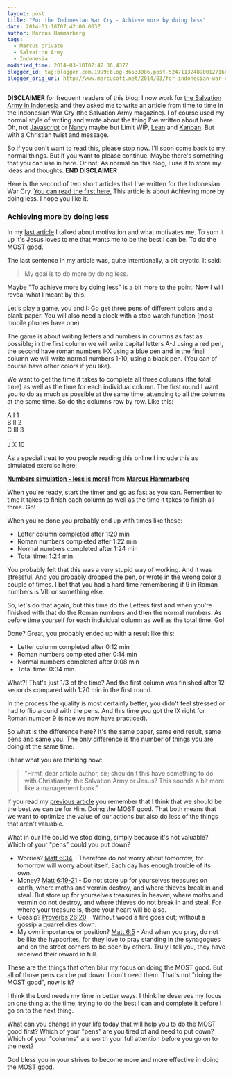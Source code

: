 ```yaml
---
layout: post
title: "For the Indonesian War Cry - Achieve more by doing less"
date: 2014-03-18T07:42:00.003Z
author: Marcus Hammarberg
tags:
  - Marcus private
  - Salvation Army
  - Indonesia
modified_time: 2014-03-18T07:42:36.437Z
blogger_id: tag:blogger.com,1999:blog-36533086.post-5247113248900127168
blogger_orig_url: http://www.marcusoft.net/2014/03/for-indonesian-war-cry-achieve-more-by.html
---
```


**DISCLAIMER** for frequent readers of this blog: I now work for [the Salvation Army in Indonesia](http://www.marcusoft.net/2013/06/moving-to-indonesia.html) and they asked me to write an article from time to time in the Indonesian War Cry (the Salvation Army magazine). I of course used my normal style of writing and wrote about the thing I've written about here. Oh, not [Javascript](http://www.marcusoft.net/search/label/Javascript) or [Nancy](http://www.marcusoft.net/search/label/Nancy) maybe but Limit WIP, [Lean](http://www.marcusoft.net/search/label/Lean) and [Kanban](http://www.marcusoft.net/search/label/Kanban). But with a Christian twist and message.

So if you don't want to read this, please stop now. I'll soon come back to my normal things. But if you want to please continue. Maybe there's something that you can use in here. Or not. As normal on this blog, I use it to store my ideas and thoughts. **END DISCLAIMER**

Here is the second of two short articles that I've written for the Indonesian War Cry. [You can read the first here.](http://www.marcusoft.net/2014/03/for-indonesian-war-cry-on-motivation.html) This article is about Achieving more by doing less. I hope you like it.

### Achieving more by doing less

In my [last article](http://achieve/) I talked about motivation and what motivates me. To sum it up it's Jesus loves to me that wants me to be the best I can be. To do the MOST good.

The last sentence in my article was, quite intentionally, a bit cryptic. It said:

> My goal is to do more by doing less.

Maybe "To achieve more by doing less" is a bit more to the point. Now I will reveal what I meant by this.

Let's play a game, you and I: Go get three pens of different colors and a blank paper. You will also need a clock with a stop watch function (most mobile phones have one).

The game is about writing letters and numbers in columns as fast as possible; in the first column we will write capital letters A-J using a red pen, the second have roman numbers I-X using a blue pen and in the final column we will write normal numbers 1-10, using a black pen. (You can of course have other colors if you like).

We want to get the time it takes to complete all three columns (the total time) as well as the time for each individual column.
The first round I want you to do as much as possible at the same time, attending to all the columns at the same time. So do the columns row by row. Like this:

A I 1  
B II 2  
C III 3  
...  
J X 10

As a special treat to you people reading this online I include this as simulated exercise here:

**[Numbers simulation - less is more!](https://www.slideshare.net/marcusoftnet/numbers-simulation-a-demonstration-of-lean-in-action)** from **[Marcus Hammarberg](http://www.slideshare.net/marcusoftnet)**

When you're ready, start the timer and go as fast as you can. Remember to time it takes to finish each column as well as the time it takes to finish all three. Go!

When you're done you probably end up with times like these:

- Letter column completed after 1:20 min
- Roman numbers completed after 1:22 min
- Normal numbers completed after 1:24 min
- Total time: 1:24 min.

You probably felt that this was a very stupid way of working. And it was stressful. And you probably dropped the pen, or wrote in the wrong color a couple of times. I bet that you had a hard time remembering if 9 in Roman numbers is VIII or something else.

So, let's do that again, but this time do the Letters first and when you're finished with that do the Roman numbers and then the normal numbers. As before time yourself for each individual column as well as the total time. Go!

Done? Great, you probably ended up with a result like this:

- Letter column completed after 0:12 min
- Roman numbers completed after 0:14 min
- Normal numbers completed after 0:08 min
- Total time: 0:34 min.

What?! That's just 1/3 of the time? And the first column was finished after 12 seconds compared with 1:20 min in the first round.

In the process the quality is most certainly better, you didn't feel stressed or had to flip around with the pens. And this time you got the IX right for Roman number 9 (since we now have practiced).

So what is the difference here? It's the same paper, same end result, same pens and same you. The only difference is the number of things you are doing at the same time.

I hear what you are thinking now:

> "Hrmf, dear article author, sir; shouldn't this have something to do with Christianity, the Salvation Army or Jesus? This sounds a bit more like a management book."

If you read my [previous article](http://www.marcusoft.net/2014/03/for-indonesian-war-cry-on-motivation.html) you remember that I think that we should be the best we can be for Him. Doing the MOST good. That both means that we want to optimize the value of our actions but also do less of the things that aren't valuable.

What in our life could we stop doing, simply because it's not valuable? Which of your "pens" could you put down?

- Worries? [Matt 6:34](http://www.biblegateway.com/passage/?search=matthew+6%3A34&amp;version=NIV) - Therefore do not worry about tomorrow, for tomorrow will worry about itself. Each day has enough trouble of its own.
- Money? [Matt 6:19-21](http://www.biblegateway.com/passage/?search=Matt+6%3A19-21&amp;version=NIV) - Do not store up for yourselves treasures on earth, where moths and vermin destroy, and where thieves break in and steal. But store up for yourselves treasures in heaven, where moths and vermin do not destroy, and where thieves do not break in and steal. For where your treasure is, there your heart will be also.
- Gossip? [Proverbs 26:20](http://www.biblegateway.com/passage/?search=Proverbs+26%3A20&amp;version=NIV) - Without wood a fire goes out; without a gossip a quarrel dies down.
- My own importance or position? [Matt 6:5](http://www.biblegateway.com/passage/?search=Matt+6%3A5&amp;version=NIV) - And when you pray, do not be like the hypocrites, for they love to pray standing in the synagogues and on the street corners to be seen by others. Truly I tell you, they have received their reward in full.

These are the things that often blur my focus on doing the MOST good. But all of those pens can be put down. I don't need them. That's not "doing the MOST good", now is it?

I think the Lord needs my time in better ways. I think he deserves my focus on one thing at the time, trying to do the best I can and complete it before I go on to the next thing.

What can you change in your life today that will help you to do the MOST good first? Which of your "pens" are you tired of and need to put down? Which of your "columns" are worth your full attention before you go on to the next?

God bless you in your strives to become more and more effective in doing the MOST good.

